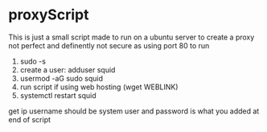# proxyScript
This is just a small script made to run on a ubuntu server to create a proxy
not perfect and definently not secure as using port 80
to run
1. sudo -s
2. create a user: adduser squid
3. usermod -aG sudo squid
4. run script if using web hosting (wget WEBLINK)
5. systemctl restart squid

get ip
username should be system user and password is what you added at end of script
